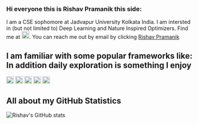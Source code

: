 ### Hi everyone this is Rishav Pramanik this side:
I am a CSE sophomore at Jadvapur University Kolkata India. I am intersted in (but not limited to) Deep Learning and Nature Inspired Optimizers. Find me at [<img src='https://img.shields.io/badge/LinkedIn-0077B5?style=for-the-badge&logo=linkedin&logoColor=white' alt='linkedin' height='20'>](https://www.linkedin.com/in/rishavpramanik/). You can reach me out by email by clicking [Rishav Pramanik](mailto:rishavpramanik@gmail.com?subject=[GitHub]%20Source%20Han%20Sans)
## I am familiar with some popular frameworks like: In addition daily exploration is something I enjoy
[<img src='https://img.shields.io/badge/PyTorch-EE4C2C?style=for-the-badge&logo=PyTorch&logoColor=white' alt='PyTorch' height='20'>](https://pytorch.org/)  [<img src='https://img.shields.io/badge/Keras-D00000?style=for-the-badge&logo=Keras&logoColor=white' alt='linkedin' height='20'>](https://keras.io/)  [<img src='https://img.shields.io/badge/scikit_learn-F7931E?style=for-the-badge&logo=scikit-learn&logoColor=white' alt='SciKit Learn' height='20'>](https://scikit-learn.org/stable/)  [<img src='https://img.shields.io/badge/Numpy-777BB4?style=for-the-badge&logo=numpy&logoColor=white' alt='Numpy' height='20'>](https://numpy.org/)  [<img src='https://img.shields.io/badge/Pandas-2C2D72?style=for-the-badge&logo=pandas&logoColor=white' alt='Pandas' height='20'>](https://pandas.pydata.org/)



## All about my GitHub Statistics
![Rishav's GitHub stats](https://github-readme-stats.vercel.app/api?username=rishavpramanik&show_icons=true&theme=tokyonight)


